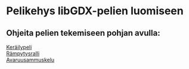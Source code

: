# Pelikehys libGDX-pelien luomiseen

## Ohjeita pelien tekemiseen pohjan avulla:

[Keräilypeli](https://docs.google.com/document/d/1pSDjpLHEwYnOVPKrQ0B2yd5dvLmnkxhYuZel7XyIqRA/pub)  
[Rämpytysralli](http://www.cs.helsinki.fi/group/linkki/materiaali/kerho/ohjkevat_2015/Rampytysralli.html)  
[Avaruusammuskelu](https://docs.google.com/document/d/1ccDnG4DzNhWX9EYVGpcW4HQdpYoelsmuJRC80_xig9w/pub)  
